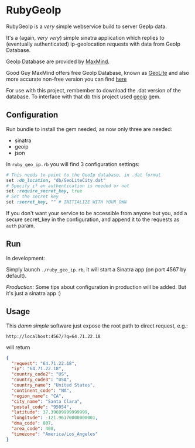 RubyGeoIp
=========

RubyGeoIp is a _very_ simple webservice build to server GepIp data.

It's a (again, _very very_) simple sinatra application which replies to (eventually authenticated) ip-geolocation requests with data from GeoIp Database.

GeoIp Database are provided by [MaxMind](http://www.maxmind.com/en/home).

Good Guy MaxMind offers free GeoIp Database, known as [GeoLite](http://dev.maxmind.com/geoip/geolite) and also more accurate non-free version you can find [here](http://www.maxmind.com/en/geolocation_landing)

For use with this project, rembember to download the .dat version of the database. To interface with that db this project used [geoip](http://geoip.rubyforge.org/) gem.

Configuration
-------------

Run bundle to install the gem needed, as now only three are needed:
 * sinatra
 * geoip
 * json



In `ruby_geo_ip.rb` you will find 3 configuration settings:
```ruby
# This needs to point to the GeoIp database, in .dat format
set :db_location, "db/GeoLiteCity.dat"
# Specify if an authentication is needed or not
set :require_secret_key, true
# Set the secret key
set :secret_key, "" # INITIALIZE WITH YOUR OWN
```

If you don't want your service to be accessible from anyone but you, add a secure secret_key in the configuration, and append it to the requests as `auth` param.


Run
---

In development:

Simply launch `./ruby_geo_ip.rb`, it will start a Sinatra app (on port 4567 by default).

*Production:*
Some tips about configuration in production will be added. But it's just a sinatra app :)

Usage
-----

This _damn simple_ software just expose the root path to direct request, e.g.:

`http://localhost:4567/?q=64.71.22.18`

will return
```json
{
  "request": "64.71.22.18",
  "ip": "64.71.22.18",
  "country_code2": "US",
  "country_code3": "USA",
  "country_name": "United States",
  "continent_code": "NA",
  "region_name": "CA",
  "city_name": "Santa Clara",
  "postal_code": "95054",
  "latitude": 37.39609999999999,
  "longitude": -121.96170000000001,
  "dma_code": 807,
  "area_code": 408,
  "timezone": "America/Los_Angeles"
}
```




